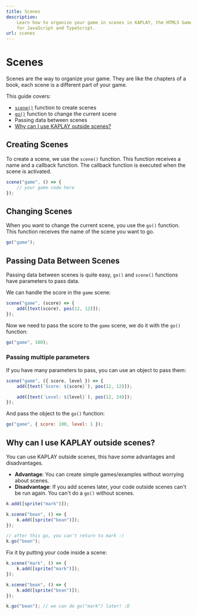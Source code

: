```yaml
---
title: Scenes
description:
    Learn how to organize your game in scenes in KAPLAY, the HTML5 Game Engine
    for JavaScript and TypeScript.
url: scenes
---
```


# Scenes

Scenes are the way to organize your game. They are like the chapters of a book,
each scene is a different part of your game.

This guide covers:

-   [`scene()`](/doc/ctx/scene) function to create scenes
-   [`go()`](/doc/ctx/go) function to change the current scene
-   Passing data between scenes
-   [Why can I use KAPLAY outside scenes?](#why-can-i-use-kaplay-outside-scenes)

## Creating Scenes

To create a scene, we use the `scene()` function. This function receives a name
and a callback function. The callback function is executed when the scene is
activated.

```js
scene("game", () => {
    // your game code here
});
```

## Changing Scenes

When you want to change the current scene, you use the `go()` function. This
function receives the name of the scene you want to go.

```js
go("game");
```

## Passing Data Between Scenes

Passing data between scenes is quite easy, `go()` and `scene()` functions have
parameters to pass data.

We can handle the score in the `game` scene:

```js
scene("game", (score) => {
    add([text(score), pos(12, 12)]);
});
```

Now we need to pass the score to the `game` scene, we do it with the `go()`
function:

```js
go("game", 100);
```

### Passing multiple parameters

If you have many parameters to pass, you can use an object to pass them:

```js
scene("game", ({ score, level }) => {
    add([text(`Score: ${score}`), pos(12, 12)]);

    add([text(`Level: ${level}`), pos(12, 24)]);
});
```

And pass the object to the `go()` function:

```js
go("game", { score: 100, level: 1 });
```

## Why can I use KAPLAY outside scenes?

You can use KAPLAY outside scenes, this have some advantages and disadvantages.

-   **Advantage**: You can create simple games/examples without worrying about
    scenes.
-   **Disadvantage**: If you add scenes later, your code outside scenes can't be
    run again. You can't do a `go()` without scenes.

```js
k.add([sprite("mark")]);

k.scene("bean", () => {
    k.add([sprite("bean")]);
});

// after this go, you can't return to mark :(
k.go("bean");
```

Fix it by putting your code inside a scene:

```js
k.scene("mark", () => {
    k.add([sprite("mark")]);
});

k.scene("bean", () => {
    k.add([sprite("bean")]);
});

k.go("bean"); // we can do go("mark") later! :D
```

